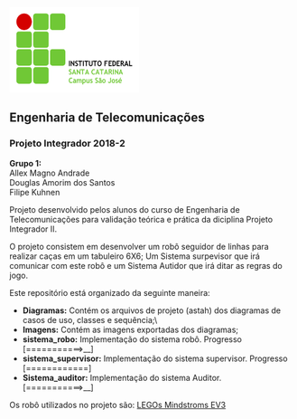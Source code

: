
<img src="imagens/LogoIFSCCampusSJ.png" alt="IFSC" width="230" height="150"/>

## Engenharia de Telecomunicações
### Projeto Integrador 2018-2

**Grupo 1:**   
Allex Magno Andrade \
Douglas Amorim dos Santos \
Filipe Kuhnen

Projeto desenvolvido pelos alunos do curso de Engenharia de Telecomunicações
para validação teórica e prática da diciplina Projeto Integrador II.

O projeto consistem em desenvolver um robô seguidor de linhas para realizar
caças em um tabuleiro 6X6; Um Sistema surpevisor que irá comunicar com este robô e
um Sistema Autidor que irá ditar as regras do jogo.

Este repositório está organizado da seguinte maneira: 
* __Diagramas:__ Contém os arquivos de projeto (astah) dos diagramas de casos de uso, classes e sequência;\
* __Imagens:__ Contém as imagens exportadas dos diagramas; 
* __sistema_robo:__ Implementação do sistema robô. Progresso [===========>__] 
* __sistema_supervisor:__ Implementação do sistema supervisor. Progresso [============] 
* __Sistema_auditor:__ Implementação do sistema Auditor. [===========>__] 

Os robô utilizados no projeto são: [LEGOs Mindstroms
EV3](https://www.lego.com/en-us/mindstorms/products/mindstorms-ev3-31313)
